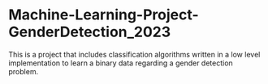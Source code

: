 # Machine-Learning-Project-GenderDetection_2023
This is a project that includes classification algorithms written in a low level implementation to learn a binary data regarding a gender detection problem.
